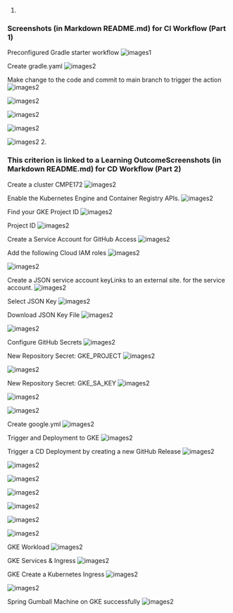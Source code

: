 1. 
### Screenshots (in Markdown README.md) for CI Workflow (Part 1)
Preconfigured Gradle starter workflow
![images1](./images/part1/Screenshot%20(65).png)

Create gradle.yaml
![images2](./images/part1/Screenshot%20(66).png)

Make change to the code and commit to main branch to trigger the action
![images2](./images/part1/Screenshot%20(67).png)

![images2](./images/part1/Screenshot%20(68).png)

![images2](./images/part1/Screenshot%20(69).png)

![images2](./images/part1/Screenshot%20(70).png)

![images2](./images/part1/Screenshot%20(71).png)
2.
### This criterion is linked to a Learning OutcomeScreenshots (in Markdown README.md) for CD Workflow (Part 2)
Create a cluster CMPE172
![images2](./images/part2/Screenshot%20(90).png)

Enable the Kubernetes Engine and Container Registry APIs.
![images2](./images/part2/Screenshot%20(72).png)

Find your GKE Project ID
![images2](./images/part2/Screenshot%20(73).png)

Project ID
![images2](./images/part2/Screenshot%20(74).png)

Create a Service Account for GitHub Access
![images2](./images/part2/Screenshot%20(75).png)

Add the following Cloud IAM roles
![images2](./images/part2/Screenshot%20(76).png)

![images2](./images/part2/Screenshot%20(78).png)

Create a JSON service account keyLinks to an external site. for the service account.
![images2](./images/part2/Screenshot%20(79).png)

Select JSON Key
![images2](./images/part2/Screenshot%20(80).png)

Download JSON Key File
![images2](./images/part2/Screenshot%20(81).png)

![images2](./images/part2/Screenshot%20(82).png)

Configure GitHub Secrets
![images2](./images/part2/Screenshot%20(83).png)

New Repository Secret: GKE_PROJECT
![images2](./images/part2/Screenshot%20(84).png)

![images2](./images/part2/Screenshot%20(85).png)

New Repository Secret: GKE_SA_KEY
![images2](./images/part2/Screenshot%20(86).png)

![images2](./images/part2/Screenshot%20(87).png)

![images2](./images/part2/Screenshot%20(88).png)

Create google.yml
![images2](./images/part2/Screenshot%20(89).png)

Trigger and Deployment to GKE
![images2](./images/part2/Screenshot%20(90).png)

Trigger a CD Deployment by creating a new GitHub Release
![images2](./images/part2/Screenshot%20(91).png)

![images2](./images/part2/Screenshot%20(92).png)

![images2](./images/part2/Screenshot%20(93).png)

![images2](./images/part2/Screenshot%20(94).png)

![images2](./images/part2/Screenshot%20(95).png)

![images2](./images/part2/Screenshot%20(96).png)

![images2](./images/part2/Screenshot%20(97).png)

GKE Workload
![images2](./images/part2/Screenshot%20(98).png)

GKE Services & Ingress
![images2](./images/part2/Screenshot%20(99).png)

GKE Create a Kubernetes Ingress
![images2](./images/part2/Screenshot%20(100).png)

![images2](./images/part2/Screenshot%20(101).png)

Spring Gumball Machine on GKE successfully
![images2](./images/part2/Screenshot%20(102).png)